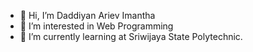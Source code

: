 - 👋 Hi, I’m Daddiyan Ariev Imantha
- 👀 I’m interested in Web Programming
- 🌱 I’m currently learning at Sriwijaya State Polytechnic.

<!---
DiyanZZ/DiyanZZ is a ✨ special ✨ repository because its `README.md` (this file) appears on your GitHub profile.
You can click the Preview link to take a look at your changes.
--->
